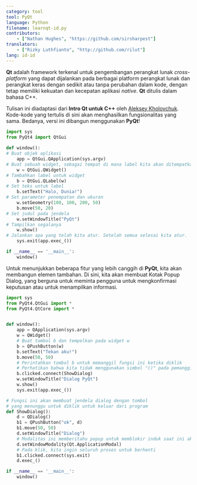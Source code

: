 ```yaml
---
category: tool
tool: PyQt
language: Python
filename: learnqt-id.py
contributors:
    - ["Nathan Hughes", "https://github.com/sirsharpest"]
translators:
    - ["Rizky Luthfianto", "http://github.com/rilut"]
lang: id-id
---
```


**Qt** adalah framework terkenal untuk pengembangan perangkat lunak *cross-platform* yang dapat dijalankan pada berbagai platform perangkat lunak dan perangkat keras dengan sedikit atau tanpa perubahan dalam kode, dengan tetap memiliki kekuatan dan kecepatan aplikasi *native*. **Qt** ditulis dalam bahasa C++.


Tulisan ini diadaptasi dari **Intro Qt untuk C++** oleh [Aleksey Kholovchuk](https://github.com/vortexxx192). Kode-kode yang tertulis di sini akan menghasilkan fungsionalitas yang sama. Bedanya, versi ini dibangun menggunakan **PyQt**!

```Python
import sys
from PyQt4 import QtGui
	
def window():
# Buat objek aplikasi
    app = QtGui.QApplication(sys.argv)
# Buat sebuah widget, sebagai tempat di mana label kita akan ditempatkan
    w = QtGui.QWidget()
# Tambahkan label untuk widget
    b = QtGui.QLabel(w)
# Set teks untuk label
    b.setText("Halo, Dunia!")
# Set parameter penempatan dan ukuran
    w.setGeometry(100, 100, 200, 50)
    b.move(50, 20)
# Set judul pada jendela
    w.setWindowTitle("PyQt")
# Tampilkan segalanya
    w.show()
# Jalankan apa yang telah kita atur. Setelah semua selesai kita atur.
    sys.exit(app.exec_())

if __name__ == '__main__':
    window()
```

Untuk menunjukkan beberapa fitur yang lebih canggih di **PyQt**, kita akan membangun elemen tambahan.
Di sini, kita akan membuat Kotak Popup Dialog, yang berguna untuk meminta pengguna untuk mengkonfirmasi keputusan atau untuk menampilkan informasi.

```Python 
import sys
from PyQt4.QtGui import *
from PyQt4.QtCore import *


def window():
    app = QApplication(sys.argv)
    w = QWidget()
    # Buat tombol b dan tempelkan pada widget w
    b = QPushButton(w)
    b.setText("Tekan aku!")
    b.move(50, 50)
    # Perintahkan tombol b untuk memanggil fungsi ini ketika diklik
    # Perhatikan bahwa kita tidak menggunakan simbol "()" pada pemanggilan fungsi kali ini
    b.clicked.connect(ShowDialog)
    w.setWindowTitle("Dialog PyQt")
    w.show()
    sys.exit(app.exec_())

# Fungsi ini akan membuat jendela dialog dengan tombol
# yang menunggu untuk diklik untuk keluar dari program
def ShowDialog():
    d = QDialog()
    b1 = QPushButton("ok", d)
    b1.move(50, 50)
    d.setWindowTitle("Dialog")
    # Modalitas ini memberitahu popup untuk memblokir induk saat ini aktif
    d.setWindowModality(Qt.ApplicationModal)
    # Pada klik, kita ingin seluruh proses untuk berhenti
    b1.clicked.connect(sys.exit)
    d.exec_()

if __name__ == '__main__':
    window()
```
